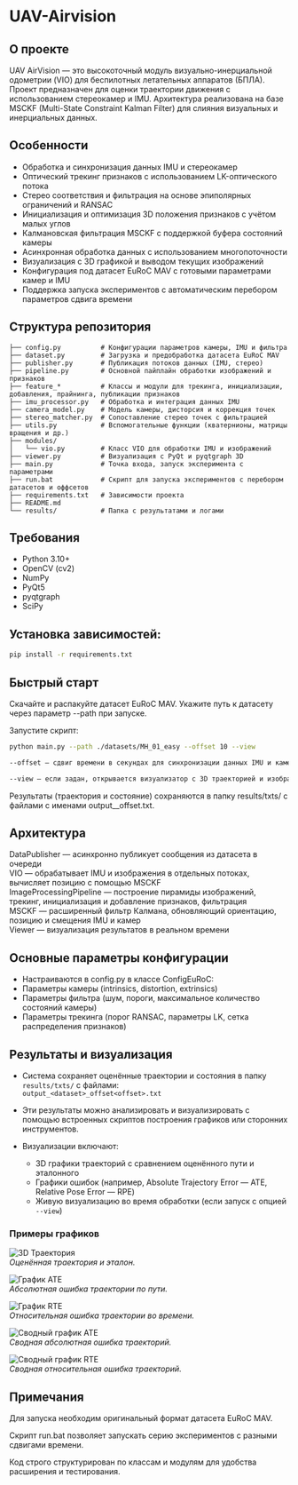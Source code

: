 # UAV-Airvision

## О проекте
UAV AirVision — это высокоточный модуль визуально-инерциальной одометрии (VIO) для беспилотных летательных аппаратов (БПЛА).
Проект предназначен для оценки траектории движения с использованием стереокамер и IMU.
Архитектура реализована на базе MSCKF (Multi-State Constraint Kalman Filter) для слияния визуальных и инерциальных данных.

## Особенности
- Обработка и синхронизация данных IMU и стереокамер
- Оптический трекинг признаков с использованием LK-оптического потока
- Стерео соответствия и фильтрация на основе эпиполярных ограничений и RANSAC
- Инициализация и оптимизация 3D положения признаков с учётом малых углов
- Калмановская фильтрация MSCKF с поддержкой буфера состояний камеры
- Асинхронная обработка данных с использованием многопоточности
- Визуализация с 3D графикой и выводом текущих изображений
- Конфигурация под датасет EuRoC MAV с готовыми параметрами камер и IMU
- Поддержка запуска экспериментов с автоматическим перебором параметров сдвига времени

## Структура репозитория
```
├── config.py          # Конфигурации параметров камеры, IMU и фильтра
├── dataset.py         # Загрузка и предобработка датасета EuRoC MAV
├── publisher.py       # Публикация потоков данных (IMU, стерео)
├── pipeline.py        # Основной пайплайн обработки изображений и признаков
├── feature_*          # Классы и модули для трекинга, инициализации, добавления, прайнинга, публикации признаков
├── imu_processor.py   # Обработка и интеграция данных IMU
├── camera_model.py    # Модель камеры, дисторсия и коррекция точек
├── stereo_matcher.py  # Сопоставление стерео точек с фильтрацией
├── utils.py           # Вспомогательные функции (кватернионы, матрицы вращения и др.)
├── modules/
│   └── vio.py         # Класс VIO для обработки IMU и изображений
├── viewer.py          # Визуализация с PyQt и pyqtgraph 3D
├── main.py            # Точка входа, запуск эксперимента с параметрами
├── run.bat            # Скрипт для запуска экспериментов с перебором датасетов и оффсетов
├── requirements.txt   # Зависимости проекта
├── README.md          
└── results/           # Папка с результатами и логами
```

## Требования
- Python 3.10+
- OpenCV (cv2)
- NumPy
- PyQt5
- pyqtgraph
- SciPy

## Установка зависимостей:

```bash
pip install -r requirements.txt
```

## Быстрый старт

Скачайте и распакуйте датасет EuRoC MAV.
Укажите путь к датасету через параметр --path при запуске.

Запустите скрипт:

```bash
python main.py --path ./datasets/MH_01_easy --offset 10 --view

--offset — сдвиг времени в секундах для синхронизации данных IMU и камеры

--view — если задан, открывается визуализатор с 3D траекторией и изображениями
```

Результаты (траектория и состояние) сохраняются в папку results/txts/ с файлами с именами output_<dataset>_offset<offset>.txt.

## Архитектура

DataPublisher — асинхронно публикует сообщения из датасета в очереди  
VIO — обрабатывает IMU и изображения в отдельных потоках, вычисляет позицию с помощью MSCKF  
ImageProcessingPipeline — построение пирамиды изображений, трекинг, инициализация и добавление признаков, фильтрация  
MSCKF — расширенный фильтр Калмана, обновляющий ориентацию, позицию и смещения IMU и камер  
Viewer — визуализация результатов в реальном времени  

## Основные параметры конфигурации

- Настраиваются в config.py в классе ConfigEuRoC:  
- Параметры камеры (intrinsics, distortion, extrinsics)  
- Параметры фильтра (шум, пороги, максимальное количество состояний камеры)  
- Параметры трекинга (порог RANSAC, параметры LK, сетка распределения признаков)  

## Результаты и визуализация

- Система сохраняет оценённые траектории и состояния в папку `results/txts/` с файлами:  
  `output_<dataset>_offset<offset>.txt`  

- Эти результаты можно анализировать и визуализировать с помощью встроенных скриптов построения графиков или сторонних инструментов.  

- Визуализации включают:  
  - 3D графики траекторий с сравнением оценённого пути и эталонного  
  - Графики ошибок (например, Absolute Trajectory Error — ATE, Relative Pose Error — RPE)  
  - Живую визуализацию во время обработки (если запуск с опцией `--view`)  

### Примеры графиков

![3D Траектория](results/MH_01_easy/trajectories.png)  
*Оценённая траектория и эталон.*  

![График ATE](results/MH_01_easy/ate_vs_path.png)  
*Абсолютная ошибка траектории по пути.*  

![График RTE](results/MH_01_easy/rte_vs_path.png)  
*Относительная ошибка траектории во времени.*  

![Сводный график ATE](results/ate_summary.png)  
*Сводная абсолютная ошибка траекторий.*  

![Сводный график RTE](results/rte_summary.png)  
*Сводная относительная ошибка траекторий.*  

## Примечания
Для запуска необходим оригинальный формат датасета EuRoC MAV.

Скрипт run.bat позволяет запускать серию экспериментов с разными сдвигами времени.

Код строго структурирован по классам и модулям для удобства расширения и тестирования.
